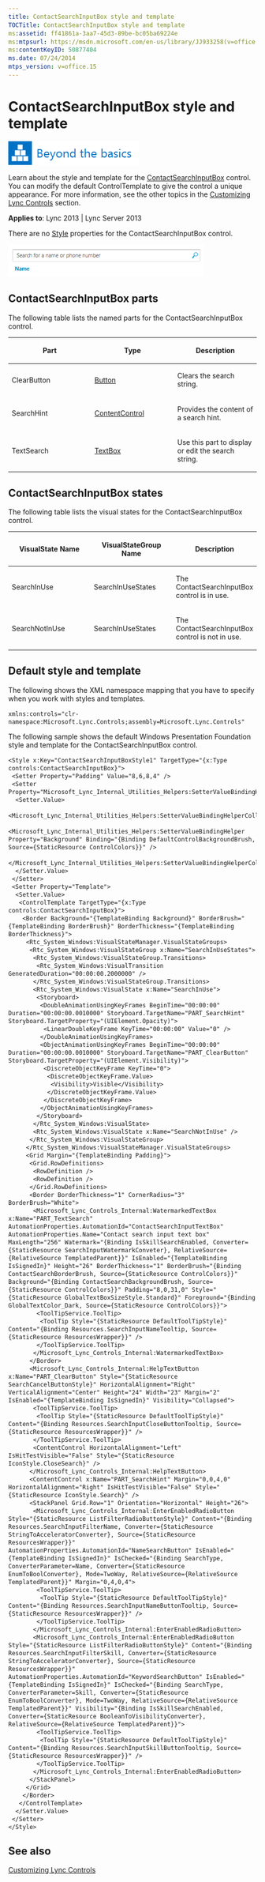 ```yaml
---
title: ContactSearchInputBox style and template
TOCTitle: ContactSearchInputBox style and template
ms:assetid: ff41861a-3aa7-45d3-89be-bc05ba69224e
ms:mtpsurl: https://msdn.microsoft.com/en-us/library/JJ933258(v=office.15)
ms:contentKeyID: 50877404
ms.date: 07/24/2014
mtps_version: v=office.15
---
```


# ContactSearchInputBox style and template

![Beyond the basics topic](images/JJ937254.mod_icon_beyondbasics_long(Office.15).png "Beyond the basics topic")

Learn about the style and template for the [ContactSearchInputBox](https://msdn.microsoft.com/en-us/library/hh379719\(v=office.15\)) control. You can modify the default ControlTemplate to give the control a unique appearance. For more information, see the other topics in the [Customizing Lync Controls](customizing-lync-controls.md) section.



**Applies to**: Lync 2013 | Lync Server 2013

 

There are no [Style](http://msdn.microsoft.com/en-us/library/system.windows.style\(vs.95\).aspx) properties for the ContactSearchInputBox control.

![ContactSearchInputBox Control](images/JJ945549.ContactSearchInputBoxControl(Office.15).png "ContactSearchInputBox Control")

## ContactSearchInputBox parts

The following table lists the named parts for the ContactSearchInputBox control.

<table>
<colgroup>
<col style="width: 33%" />
<col style="width: 33%" />
<col style="width: 33%" />
</colgroup>
<thead>
<tr class="header">
<th><p>Part</p></th>
<th><p>Type</p></th>
<th><p>Description</p></th>
</tr>
</thead>
<tbody>
<tr class="odd">
<td><p>ClearButton</p></td>
<td><p><a href="http://msdn.microsoft.com/en-us/library/system.windows.controls.button.aspx">Button</a></p></td>
<td><p>Clears the search string.</p></td>
</tr>
<tr class="even">
<td><p>SearchHint</p></td>
<td><p><a href="http://msdn.microsoft.com/en-us/library/system.windows.controls.contentcontrol.aspx">ContentControl</a></p></td>
<td><p>Provides the content of a search hint.</p></td>
</tr>
<tr class="odd">
<td><p>TextSearch</p></td>
<td><p><a href="http://msdn.microsoft.com/en-us/library/system.windows.controls.textbox.aspx">TextBox</a></p></td>
<td><p>Use this part to display or edit the search string.</p></td>
</tr>
</tbody>
</table>

## ContactSearchInputBox states

The following table lists the visual states for the ContactSearchInputBox control.

<table>
<colgroup>
<col style="width: 33%" />
<col style="width: 33%" />
<col style="width: 33%" />
</colgroup>
<thead>
<tr class="header">
<th><p>VisualState Name</p></th>
<th><p>VisualStateGroup Name</p></th>
<th><p>Description</p></th>
</tr>
</thead>
<tbody>
<tr class="odd">
<td><p>SearchInUse</p></td>
<td><p>SearchInUseStates</p></td>
<td><p>The ContactSearchInputBox control is in use.</p></td>
</tr>
<tr class="even">
<td><p>SearchNotInUse</p></td>
<td><p>SearchInUseStates</p></td>
<td><p>The ContactSearchInputBox control is not in use.</p></td>
</tr>
</tbody>
</table>

## Default style and template

The following shows the XML namespace mapping that you have to specify when you work with styles and templates.

    xmlns:controls="clr-namespace:Microsoft.Lync.Controls;assembly=Microsoft.Lync.Controls"

The following sample shows the default Windows Presentation Foundation style and template for the ContactSearchInputBox control.

    <Style x:Key="ContactSearchInputBoxStyle1" TargetType="{x:Type controls:ContactSearchInputBox}">
     <Setter Property="Padding" Value="8,6,8,4" />
     <Setter Property="Microsoft_Lync_Internal_Utilities_Helpers:SetterValueBindingHelper.PropertyBindingCollection">
      <Setter.Value>
       <Microsoft_Lync_Internal_Utilities_Helpers:SetterValueBindingHelperCollection>
        <Microsoft_Lync_Internal_Utilities_Helpers:SetterValueBindingHelper Property="Background" Binding="{Binding DefaultControlBackgroundBrush, Source={StaticResource ControlColors}}" />
       </Microsoft_Lync_Internal_Utilities_Helpers:SetterValueBindingHelperCollection>
      </Setter.Value>
     </Setter>
     <Setter Property="Template">
      <Setter.Value>
       <ControlTemplate TargetType="{x:Type controls:ContactSearchInputBox}">
        <Border Background="{TemplateBinding Background}" BorderBrush="{TemplateBinding BorderBrush}" BorderThickness="{TemplateBinding BorderThickness}">
         <Rtc_System_Windows:VisualStateManager.VisualStateGroups>
          <Rtc_System_Windows:VisualStateGroup x:Name="SearchInUseStates">
           <Rtc_System_Windows:VisualStateGroup.Transitions>
            <Rtc_System_Windows:VisualTransition GeneratedDuration="00:00:00.2000000" />
           </Rtc_System_Windows:VisualStateGroup.Transitions>
           <Rtc_System_Windows:VisualState x:Name="SearchInUse">
            <Storyboard>
             <DoubleAnimationUsingKeyFrames BeginTime="00:00:00" Duration="00:00:00.0010000" Storyboard.TargetName="PART_SearchHint" Storyboard.TargetProperty="(UIElement.Opacity)">
              <LinearDoubleKeyFrame KeyTime="00:00:00" Value="0" />
             </DoubleAnimationUsingKeyFrames>
             <ObjectAnimationUsingKeyFrames BeginTime="00:00:00" Duration="00:00:00.0010000" Storyboard.TargetName="PART_ClearButton" Storyboard.TargetProperty="(UIElement.Visibility)">
              <DiscreteObjectKeyFrame KeyTime="0">
               <DiscreteObjectKeyFrame.Value>
                <Visibility>Visible</Visibility>
               </DiscreteObjectKeyFrame.Value>
              </DiscreteObjectKeyFrame>
             </ObjectAnimationUsingKeyFrames>
            </Storyboard>
           </Rtc_System_Windows:VisualState>
           <Rtc_System_Windows:VisualState x:Name="SearchNotInUse" />
          </Rtc_System_Windows:VisualStateGroup>
         </Rtc_System_Windows:VisualStateManager.VisualStateGroups>
         <Grid Margin="{TemplateBinding Padding}">
          <Grid.RowDefinitions>
           <RowDefinition />
           <RowDefinition />
          </Grid.RowDefinitions>                
          <Border BorderThickness="1" CornerRadius="3" BorderBrush="White">
           <Microsoft_Lync_Controls_Internal:WatermarkedTextBox x:Name="PART_TextSearch" AutomationProperties.AutomationId="ContactSearchInputTextBox" AutomationProperties.Name="Contact search input text box" MaxLength="256" Watermark="{Binding IsSkillSearchEnabled, Converter={StaticResource SearchInputWatermarkConveter}, RelativeSource={RelativeSource TemplatedParent}}" IsEnabled="{TemplateBinding IsSignedIn}" Height="26" BorderThickness="1" BorderBrush="{Binding ContactSearchBorderBrush, Source={StaticResource ControlColors}}" Background="{Binding ContactSearchBackgroundBrush, Source={StaticResource ControlColors}}" Padding="8,0,31,0" Style="{StaticResource GlobalTextBoxSizeStyle.Standard}" Foreground="{Binding GlobalTextColor_Dark, Source={StaticResource ControlColors}}">
            <ToolTipService.ToolTip>
             <ToolTip Style="{StaticResource DefaultToolTipStyle}" Content="{Binding Resources.SearchInputNameTooltip, Source={StaticResource ResourcesWrapper}}" />
            </ToolTipService.ToolTip>
           </Microsoft_Lync_Controls_Internal:WatermarkedTextBox>
          </Border>
          <Microsoft_Lync_Controls_Internal:HelpTextButton x:Name="PART_ClearButton" Style="{StaticResource SearchCancelButtonStyle}" HorizontalAlignment="Right" VerticalAlignment="Center" Height="24" Width="23" Margin="2" IsEnabled="{TemplateBinding IsSignedIn}" Visibility="Collapsed">
           <ToolTipService.ToolTip>
            <ToolTip Style="{StaticResource DefaultToolTipStyle}" Content="{Binding Resources.SearchInputCloseButtonTooltip, Source={StaticResource ResourcesWrapper}}" />
           </ToolTipService.ToolTip>
           <ContentControl HorizontalAlignment="Left" IsHitTestVisible="False" Style="{StaticResource IconStyle.CloseSearch}" />
          </Microsoft_Lync_Controls_Internal:HelpTextButton>
          <ContentControl x:Name="PART_SearchHint" Margin="0,0,4,0" HorizontalAlignment="Right" IsHitTestVisible="False" Style="{StaticResource IconStyle.Search}" />
          <StackPanel Grid.Row="1" Orientation="Horizontal" Height="26">
           <Microsoft_Lync_Controls_Internal:EnterEnabledRadioButton Style="{StaticResource ListFilterRadioButtonStyle}" Content="{Binding Resources.SearchInputFilterName, Converter={StaticResource StringToAcceleratorConverter}, Source={StaticResource ResourcesWrapper}}" AutomationProperties.AutomationId="NameSearchButton" IsEnabled="{TemplateBinding IsSignedIn}" IsChecked="{Binding SearchType, ConverterParameter=Name, Converter={StaticResource EnumToBoolConverter}, Mode=TwoWay, RelativeSource={RelativeSource TemplatedParent}}" Margin="0,4,0,4">
            <ToolTipService.ToolTip>
             <ToolTip Style="{StaticResource DefaultToolTipStyle}" Content="{Binding Resources.SearchInputNameButtonTooltip, Source={StaticResource ResourcesWrapper}}" />
            </ToolTipService.ToolTip>
           </Microsoft_Lync_Controls_Internal:EnterEnabledRadioButton>
           <Microsoft_Lync_Controls_Internal:EnterEnabledRadioButton Style="{StaticResource ListFilterRadioButtonStyle}" Content="{Binding Resources.SearchInputFilterSkill, Converter={StaticResource StringToAcceleratorConverter}, Source={StaticResource ResourcesWrapper}}" AutomationProperties.AutomationId="KeywordSearchButton" IsEnabled="{TemplateBinding IsSignedIn}" IsChecked="{Binding SearchType, ConverterParameter=Skill, Converter={StaticResource EnumToBoolConverter}, Mode=TwoWay, RelativeSource={RelativeSource TemplatedParent}}" Visibility="{Binding IsSkillSearchEnabled, Converter={StaticResource BooleanToVisibilityConverter}, RelativeSource={RelativeSource TemplatedParent}}">
            <ToolTipService.ToolTip>
             <ToolTip Style="{StaticResource DefaultToolTipStyle}" Content="{Binding Resources.SearchInputSkillButtonTooltip, Source={StaticResource ResourcesWrapper}}" />
            </ToolTipService.ToolTip>
           </Microsoft_Lync_Controls_Internal:EnterEnabledRadioButton>
          </StackPanel>
         </Grid>
        </Border>
       </ControlTemplate>
      </Setter.Value>
     </Setter>
    </Style>

## See also

[Customizing Lync Controls](customizing-lync-controls.md)

